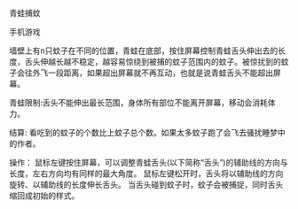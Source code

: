 青蛙捕蚊

手机游戏

墙壁上有n只蚊子在不同的位置，青蛙在底部，按住屏幕控制青蛙舌头伸出去的长度，舌头伸越长越不稳定，越容易惊绕到被捕的蚊子范围内的蚊子。被惊扰到的蚊子会往外飞一段距离，如果超出屏幕就不再互动，也就是说青蛙舌头不能超出屏幕。

青蛙限制:舌头不能伸出最长范围，身体所有部位不能离开屏幕，移动会消耗体力。

结算: 看吃到的蚊子的个数比上蚊子总个数。如果太多蚊子跑了会飞去骚扰睡梦中的作者。

操作：
    鼠标左键按住屏幕，可以调整青蛙舌头(以下简称“舌头”)的辅助线的方向与长度，左右方向均有同样的最大角度。
    鼠标左键松开时，舌头将以辅助线的方向旋转、以辅助线的长度伸长舌头。
    当舌头碰到蚊子时，蚊子会被捕捉，同时舌头缩回成初始的样式。
